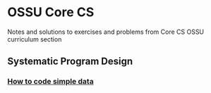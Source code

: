 # OSSU Core CS
Notes and solutions to exercises and problems from Core CS OSSU curriculum section
## Systematic Program Design
### [How to code simple data](https://github.com/luz-ojeda/ossu-core-cs/blob/main/how-to-code-simple-data%2FREADME.md)